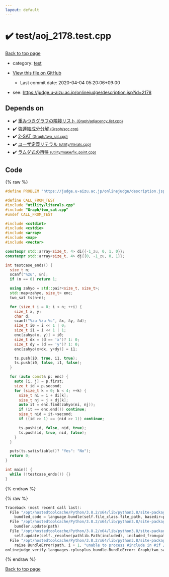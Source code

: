 ```yaml
---
layout: default
---
```


<!-- mathjax config similar to math.stackexchange -->
<script type="text/javascript" async
  src="https://cdnjs.cloudflare.com/ajax/libs/mathjax/2.7.5/MathJax.js?config=TeX-MML-AM_CHTML">
</script>
<script type="text/x-mathjax-config">
  MathJax.Hub.Config({
    TeX: { equationNumbers: { autoNumber: "AMS" }},
    tex2jax: {
      inlineMath: [ ['$','$'] ],
      processEscapes: true
    },
    "HTML-CSS": { matchFontHeight: false },
    displayAlign: "left",
    displayIndent: "2em"
  });
</script>

<script type="text/javascript" src="https://cdnjs.cloudflare.com/ajax/libs/jquery/3.4.1/jquery.min.js"></script>
<script src="https://cdn.jsdelivr.net/npm/jquery-balloon-js@1.1.2/jquery.balloon.min.js" integrity="sha256-ZEYs9VrgAeNuPvs15E39OsyOJaIkXEEt10fzxJ20+2I=" crossorigin="anonymous"></script>
<script type="text/javascript" src="../../assets/js/copy-button.js"></script>
<link rel="stylesheet" href="../../assets/css/copy-button.css" />


# :heavy_check_mark: test/aoj_2178.test.cpp

<a href="../../index.html">Back to top page</a>

* category: <a href="../../index.html#098f6bcd4621d373cade4e832627b4f6">test</a>
* <a href="{{ site.github.repository_url }}/blob/master/test/aoj_2178.test.cpp">View this file on GitHub</a>
    - Last commit date: 2020-04-04 05:20:06+09:00


* see: <a href="https://judge.u-aizu.ac.jp/onlinejudge/description.jsp?id=2178">https://judge.u-aizu.ac.jp/onlinejudge/description.jsp?id=2178</a>


## Depends on

* :heavy_check_mark: <a href="../../library/Graph/adjacency_list.cpp.html">重みつきグラフの隣接リスト <small>(Graph/adjacency_list.cpp)</small></a>
* :heavy_check_mark: <a href="../../library/Graph/scc.cpp.html">強連結成分分解 <small>(Graph/scc.cpp)</small></a>
* :heavy_check_mark: <a href="../../library/Graph/two_sat.cpp.html">2-SAT <small>(Graph/two_sat.cpp)</small></a>
* :heavy_check_mark: <a href="../../library/utility/literals.cpp.html">ユーザ定義リテラル <small>(utility/literals.cpp)</small></a>
* :heavy_check_mark: <a href="../../library/utility/make/fix_point.cpp.html">ラムダ式の再帰 <small>(utility/make/fix_point.cpp)</small></a>


## Code

<a id="unbundled"></a>
{% raw %}
```cpp
#define PROBLEM "https://judge.u-aizu.ac.jp/onlinejudge/description.jsp?id=2178"

#define CALL_FROM_TEST
#include "utility/literals.cpp"
#include "Graph/two_sat.cpp"
#undef CALL_FROM_TEST

#include <cstdint>
#include <cstdio>
#include <array>
#include <map>
#include <vector>

constexpr std::array<size_t, 4> di{{-1_zu, 0, 1, 0}};
constexpr std::array<size_t, 4> dj{{0, -1_zu, 0, 1}};

int testcase_ends() {
  size_t n;
  scanf("%zu", &n);
  if (n == 0) return 1;

  using zahyo = std::pair<size_t, size_t>;
  std::map<zahyo, size_t> enc;
  two_sat ts(n+n);

  for (size_t i = 0; i < n; ++i) {
    size_t x, y;
    char d;
    scanf("%zu %zu %c", &x, &y, &d);
    size_t i0 = i << 1 | 0;
    size_t i1 = i << 1 | 1;
    enc[zahyo(x, y)] = i0;
    size_t dx = (d == 'x')? 1: 0;
    size_t dy = (d == 'y')? 1: 0;
    enc[zahyo(x+dx, y+dy)] = i1;

    ts.push(i0, true, i1, true);
    ts.push(i0, false, i1, false);
  }

  for (auto const& p: enc) {
    auto [i, j] = p.first;
    size_t id = p.second;
    for (size_t k = 0; k < 4; ++k) {
      size_t ni = i + di[k];
      size_t nj = j + dj[k];
      auto it = enc.find(zahyo(ni, nj));
      if (it == enc.end()) continue;
      size_t nid = it->second;
      if ((id >> 1) == (nid >> 1)) continue;

      ts.push(id, false, nid, true);
      ts.push(id, true, nid, false);
    }
  }

  puts(ts.satisfiable()? "Yes": "No");
  return 0;
}

int main() {
  while (!testcase_ends()) {}
}

```
{% endraw %}

<a id="bundled"></a>
{% raw %}
```cpp
Traceback (most recent call last):
  File "/opt/hostedtoolcache/Python/3.8.2/x64/lib/python3.8/site-packages/onlinejudge_verify/docs.py", line 340, in write_contents
    bundled_code = language.bundle(self.file_class.file_path, basedir=pathlib.Path.cwd())
  File "/opt/hostedtoolcache/Python/3.8.2/x64/lib/python3.8/site-packages/onlinejudge_verify/languages/cplusplus.py", line 170, in bundle
    bundler.update(path)
  File "/opt/hostedtoolcache/Python/3.8.2/x64/lib/python3.8/site-packages/onlinejudge_verify/languages/cplusplus_bundle.py", line 282, in update
    self.update(self._resolve(pathlib.Path(included), included_from=path))
  File "/opt/hostedtoolcache/Python/3.8.2/x64/lib/python3.8/site-packages/onlinejudge_verify/languages/cplusplus_bundle.py", line 281, in update
    raise BundleError(path, i + 1, "unable to process #include in #if / #ifdef / #ifndef other than include guards")
onlinejudge_verify.languages.cplusplus_bundle.BundleError: Graph/two_sat.cpp: line 10: unable to process #include in #if / #ifdef / #ifndef other than include guards

```
{% endraw %}

<a href="../../index.html">Back to top page</a>

